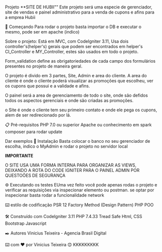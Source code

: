 Projeto **SITE DE HUBII""
Este projeto será uma especie de gerenciador, site de vendas e painel administrativo para a venda
de cupons e afins para a emprea Hubii

🚀 Começando
Para rodar o projeto basta importar o DB e executar o mesmo, pode ser em apache (indico)

Sobre o projeto: Está em MVC, com CodeIgniter 3.11,
Usa dois controller's(helper's) gerais que podem ser encontrados em helper's CI_Controller e MY_Controller, estes são usados em todo o projeto.

Form_validation define as obrigatoriedades de  cada campo dos formulários presentes no projeto de maneira geral.

O projeto é divido em 3 partes, Site, Admin e area do cliente.
A area do cliente é onde o cliente poderá visualizar as promoções que escolheu, ver os cupons que possui e a validade e afins.

O painel será a area de gerenciamento de todo o site, onde são defidos todos os aspectos gerenciais e onde são criadas as promoções.

o Site é onde o cliente tem seu primeiro contato e onde ele pega os cupons, alem de ser redirecionado por lá.

📋 Pré-requisitos
PHP 7.0 ou superior
Apache ou conhecimento em spark
composer para rodar update

Dar exemplos
🔧 Instalação
Basta colocar o banco no seu gerenciador de escolha, indico o MyAdmin e rodar o projeto no servidor local

**IMPORTANTE** 

O SITE USA UMA FORMA INTERNA PARA ORGANIZAR AS VIEWS, DEIXANDO A ROTA DO CODE IGNITER PARA O PAINEL ADMIN
POR QUESTOÕES DE SEGURANÇA


⚙️ Executando os testes
EUma vez feito você pode apenas rodas o projeto e verificar as requisições via inspecionar elemento ou postman. se optar por inspecionar basta rodar a funcionalidade network


⌨️ estilo de codificação
PSR 12
Factory Method (Design Pattern)
PHP POO


🛠️ Construído com
CodeIgniter 3.11
PHP 7.4.33 Tread Safe
Html, CSS
Bootstrap
Javascript


✒️ Autores
Vinicius Teixeira - Agencia Brasil Digital

⌨️ com ❤️ por Vinicius Teixeira 😊 KKKKKKKKK
